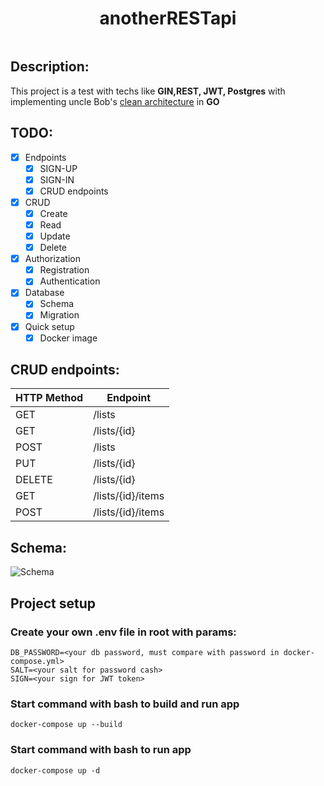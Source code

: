 <h1 align="center">anotherRESTapi</h1>

<img src="https://img.shields.io/badge/made%20by-POMBNK-blue.svg"  alt="">


## Description:
This project is a test with techs like **GIN,REST, JWT, Postgres** with implementing uncle Bob's [clean architecture](https://blog.cleancoder.com/uncle-bob/2012/08/13/the-clean-architecture.html) in **GO**

## TODO:
- [X] Endpoints
    - [X] SIGN-UP
    - [X] SIGN-IN
    - [X] CRUD endpoints
- [X] CRUD
    - [X] Create
    - [X] Read
    - [X] Update
    - [X] Delete
- [X] Authorization
    - [X] Registration
    - [X] Authentication
- [X] Database
    - [X] Schema
    - [X] Migration
- [X] Quick setup
    - [X] Docker image

## CRUD endpoints:

| HTTP Method | Endpoint          |
|-------------|-------------------|
| GET         | /lists            |
| GET         | /lists/{id}       |
| POST        | /lists            |
| PUT         | /lists/{id}       |
| DELETE      | /lists/{id}       |
| GET         | /lists/{id}/items |
| POST        | /lists/{id}/items |

## Schema:
![Schema](https://i.imgur.com/K0s9V7T.png "Schema")

## Project setup

### Create your own .env file in root with params:

```
DB_PASSWORD=<your db password, must compare with password in docker-compose.yml>
SALT=<your salt for password cash>
SIGN=<your sign for JWT token>
```
### Start command with bash to build and run app

```
docker-compose up --build
```
### Start command with bash to run app

```
docker-compose up -d
```
